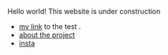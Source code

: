 Hello world! This website is under construction

- [my link](test/index.md) to the test .
- [about the project](about.md)
- [insta](https://www.instagram.com/hiphopeduro/)
